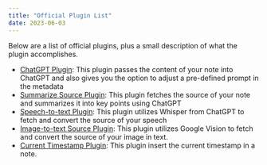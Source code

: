 ```yaml
---
title: "Official Plugin List"
date: 2023-06-03
---
```

Below are a list of official plugins, plus a small description of what the plugin accomplishes.

- [ChatGPT Plugin](https://github.com/fleetingnotes/fleeting-notes-plugins/blob/main/plugins/official/chat-gpt-3.5): This plugin passes the content of your note into ChatGPT and also gives you the option to adjust a pre-defined prompt in the metadata
- [Summarize Source Plugin](https://github.com/fleetingnotes/fleeting-notes-plugins/blob/main/plugins/official/summarize-source/): This plugin fetches the source of your note and summarizes it into key points using ChatGPT
- [Speech-to-text Plugin](https://github.com/fleetingnotes/fleeting-notes-plugins/tree/main/plugins/official/speech-to-text): This plugin utilizes Whisper from ChatGPT to fetch and convert the source of your speech
- [Image-to-text Source Plugin](https://github.com/fleetingnotes/fleeting-notes-plugins/blob/main/plugins/official/ocr-source/): This plugin utilizes Google Vision to fetch and convert the source of your image in text.
- [Current Timestamp Plugin](https://github.com/fleetingnotes/fleeting-notes-plugins/blob/main/plugins/official/current-timestamp/): This plugin insert the current timestamp in a note.